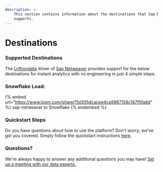 ```yaml
---
description: >-
    This section contains information about the destinations that Sap Netweaver
    supports.
---
```


# Destinations

### Supported Destinations

The [Lyftrondata](https://www.lyftrondata.com/) driver of [Sap Netweaver](https://www.lyftrondata.com/integration/sap-netweaver/) provides support for the below destinations for instant analytics with no engineering in just 4 simple steps.

### Snowflake Load:

{% embed url="https://www.loom.com/share/11d305dcacee4ca9887158c167f5fa8d" %}
sap-netweaver to Snowflake
{% endembed %}

### Quickstart Steps

Do you have questions about how to use the platform? Don't worry; we've got you covered. Simply follow the quickstart instructions [here](../../../quickstart-steps.md).

### Questions? <a href="#questions" id="questions"></a>

We're always happy to answer any additional questions you may have! [Set up a meeting with our data experts.](https://www.lyftrondata.com/book-a-meeting/)
